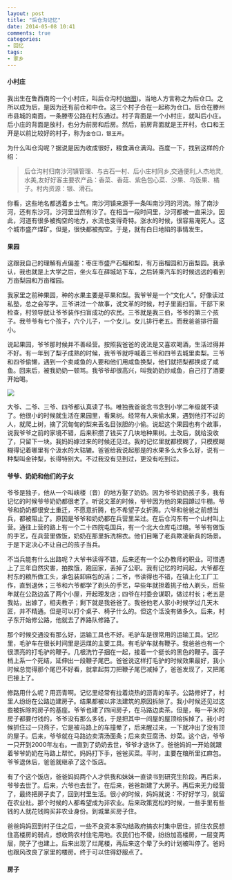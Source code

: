 ```yaml
---
layout: post
title: "后仓沟记忆"
date: 2014-05-08 10:41
comments: true
categories: 
- 回忆
tags:
- 家乡
---
```



#### 小村庄

我出生在鲁西南的一个小村庄，叫后仓沟村([地图](http://j.map.baidu.com/JWXVr))。当地人方言称之为后仓口。之所以成为后，是因为还有前仓和中仓。这三个村子合在一起称为仓口。后仓在滕州市县城的南面，一条滕枣公路在村东通过。村子背面是一个小村庄，就叫后小庄。后小庄的背面是放村，也分为前房和后房。然后，前房背面就是王开村。仓口和王开是以前比较好的村子，称为`金仓口，银王开`。

为什么叫仓沟呢？据说是因为收成很好，粮食满仓满沟。百度一下，找到这样的介绍：

> 后仓沟村归南沙河镇管理、与古石一村、后小庄村同乡,交通便利,人杰地灵,水美,友好好客主要农产品：香菜、香菇、紫色包心菜、沙果、乌饭果、橘子。村内资源：银、滑石。

你看，这些地名都透着乡土气。南沙河镇来源于一条叫南沙河的河流。除了南沙河，还有东沙河。沙河里当然有沙了。在相当一段时间里，沙河都被一直采沙。因此，河道有很多被掏空的地方，水流也变得奇特。涨水的时候，很容易淹死人。这个城市盛产煤矿。但是，很快都被掏空。于是，就有白日地陷的事情发生。

#### 果园

这跟我自己的理解有点偏差：枣庄市盛产石榴和梨，有万亩榴园和万亩梨园。我承认，我也就是上大学之后，坐火车在薛城站下车，之后转乘汽车的时候远远的看到万亩梨园和万亩榴园。

我家里之前种果园，种的水果主要是苹果和梨。我爷爷是一个“文化人”。好像读过私塾，总之会写字。三爷讲过一个故事，说文革的时候，村子里面扫盲。干部下来检查，村领导就让爷爷装作扫盲成功的农民。三爷就是我三伯，爷爷的第三个孩子。我爷爷有七个孩子，六个儿子，一个女儿。女儿排行老五。而我爸爸排行最小。

说起果园，爷爷那时候并不善经营。按照我爸爸的说法是又喜欢喝酒，生活过得并不好。有一年到了梨子成熟的时候，我爷爷就呼喊着三爷和四爷去城里卖梨。三爷和四爷偷懒，遇到一个卖咸鱼的人要和他们用咸鱼换梨，他们就把梨都换成了咸鱼。回来后，被我奶奶一顿骂。我爷爷却很高兴，叫我奶奶炒咸鱼，自己打了酒要开始喝。

![](https://farm6.staticflickr.com/5559/14133646131_69f586e512_o.jpg)

大爷、二爷、三爷、四爷都认真读了书。唯独我爸爸念书念到小学二年级就不读了。他很小的时候就生活在果园里，看果树。经常有人来偷水果，遇到他打不过的人，就爬上树，摘了沉甸甸的梨来丢名目张胆的小偷。说起这个果园也有个故事，说我爷爷之前的家境不错，后来积攒了钱买了几块地种果树。土改后，就给没收了，只留下一块。我妈妈嫁过来的时候还见过。我的记忆里就都模糊了，只模模糊糊得记着哪里有个汲水的大轱辘。爸爸给我说起那是的水果多么大多么好，说有一种梨叫金钟梨，长得特别大。不过我没有见到过，更没有吃到过。

#### 爷爷、奶奶和他们的子女

爷爷是独子，他从一个叫峡楼（音）的地方娶了奶奶。因为爷爷奶奶孩子多，我有记忆的时候爷爷奶奶都很老了。听说文革的时候，爷爷因为他的果园蹲过牛棚。爷爷和奶奶都很安土重迁，不愿意折腾，也不希望子女折腾。六爷和爸爸之前想当兵，都被阻止了。原因是爷爷和奶奶都在兵营里呆过。在后仓沟东有一个山村叫上营。通往上营的路上有一个二十四院屯国兵，有一个北大仓库屯过粮。爷爷有做饭的手艺，在兵营里做饭，奶奶在那里拆洗棉衣。他们目睹了老兵欺凌新兵的场景。于是下定决心不让自己的孩子当兵。

不当兵能有什么出路呢？大爷书读得不错，后来还有一个公办教师的职业。可惜遇上了三年自然灾害，拍挨饿，跑回家，丢掉了公职。我有记忆的时间起，大爷都在村东的粮所做工头，承包装卸麻包的活；二爷，书读得也不错，在镇上化工厂工作，直到退休；三爷和六爷都学了剃头的手艺，早些年就担着挑子给人剃头，后些年就在公路边盖了两个小屋，开起理发店；四爷在村委会谋职，做过村长；老五是我姑，出嫁了，相夫教子；剩下就是我爸爸了。我爸他老人家小时候学过几天木匠，并不精通。但是可以打个桌子、椅子什么的。但这个活没有做多久。后来，村子东开始修公路，他就去了养路队修路了。

那个时候交通没有那么好，运输工具也不好。毛驴车是很常用的运输工具。记忆里，毛驴车在很长时间里是运煤的主要工具。有毛驴车就有鞭子。我爸爸也有一个很漂亮的打毛驴的鞭子。几根洗竹子捆在一起，接着一个挺长的黑色的鞭子。面子梢上系一个死结，延伸出一段鞭子尾巴。爸爸说这样打毛驴的时候效果最好，我小时候总觉得那个尾巴不好看，就拿起剪刀把鞭子尾巴减掉了，爸爸发现了，又把尾巴接上了。

修路用什么呢？用沥青啊。记忆里经常有拉着烧热的沥青的车子。公路修好了，村里人纷纷在公路边建房子。结果都被以非法建筑的原因拆除了。我小时候还见过这些被拆除的房子的基座。爷爷也建了四间房子，在马路边卖茶。但是，每一平米的房子都要付钱的，爷爷没有那么多钱，于是把其中一间屋的屋顶给拆掉了。我小时候抓住过一只燕子，它是被马路上的车撞晕了，后来醒过来，一下就冲出了没有顶的屋子。后来，爷爷就在马路边卖清汤面条；后来卖豆腐汤、炒菜。这个店，爷爷一只开到2000年左右。一直到了奶奶去世，爷爷才退休了。爸爸妈妈一开始就跟着爷爷奶奶在马路上帮忙。妈妈打下手，爸爸买菜。平时，主要在粮所里扛麻包。爷爷退休后，爸爸就继承了这个饭店。

有了个这个饭店，爸爸妈妈两个人才供我和妹妹一直读书到研究生阶段。再后来，爷爷去世了。后来，六爷也去世了。在后来，爸爸新建了大房子。再后来无力经营了，最终把房子卖了，回到村里生活。很小的时候，妈妈就说：不好好学习，就留在农业社。那个时候的人都希望成为非农业。后来政策宽松的时候，一些手里有些钱的人就花钱购买非农业身份。到城里买房子住。

爸爸妈妈回到村子住之后，一些不良资本家勾结政府搞农村集中居住，抓住农民想住高楼房的弱点，想收购农村住宅用地。农民们也不傻，纷纷加高楼房，一层变两层，院子了也建上。后来出现了烂尾楼，再后来这个晕了头的计划被叫停了。爸妈也跟风改良了家里的楼房。终于可以住得舒服点了。

#### 房子













